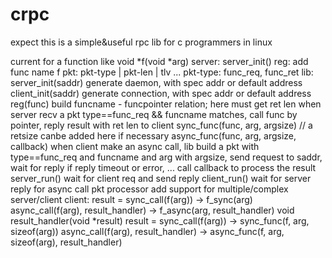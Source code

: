 # crpc
expect this is a simple&amp;useful rpc lib for c programmers in linux

current for a function like void *f(void *arg)
server: 
  server_init()
  reg: add func name f
pkt:
  pkt-type | pkt-len | tlv ...
  pkt-type: func_req, func_ret
lib:
  server_init(saddr)	generate daemon, with spec addr or default address
  client_init(saddr) 	generate connection, with spec addr or default address
  reg(func) 	build  funcname - funcpointer relation; here must get ret len
  when server recv a pkt type==func_req && funcname matches, call func by pointer, reply result with ret len to client
  sync_func(func, arg, argsize)	// a retsize canbe added here if necessary
  async_func(func, arg, argsize, callback)
  when client make an async call, lib build a pkt with type==func_req and funcname and arg with argsize, send request to saddr, wait for reply
  if reply timeout or error, ...
  call callback to process the result
  server_run()	wait for client req and send reply
  client_run()	wait for server reply for async call
  pkt processor
  add support for multiple/complex server/client
client:
  result = sync_call(f(arg))	-> f_sync(arg)
  async_call(f(arg), result_handler)	-> f_async(arg, result_handler)
  void result_handler(void *result)
  result = sync_call(f(arg))	-> sync_func(f, arg, sizeof(arg))
  async_call(f(arg), result_handler)	-> async_func(f, arg, sizeof(arg), result_handler)
